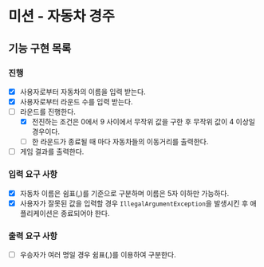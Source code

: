 # 미션 - 자동차 경주

## 기능 구현 목록

### 진행
- [X] 사용자로부터 자동차의 이름을 입력 받는다.
- [X] 사용자로부터 라운드 수를 입력 받는다.
- [ ] 라운드를 진행한다.
    - [X] 전진하는 조건은 0에서 9 사이에서 무작위 값을 구한 후 무작위 값이 4 이상일 경우이다.
    - [ ] 한 라운드가 종료될 때 마다 자동차들의 이동거리를 출력한다.
- [ ] 게임 결과를 출력한다.

### 입력 요구 사항
- [X] 자동차 이름은 쉼표(,)를 기준으로 구분하며 이름은 5자 이하만 가능하다.
- [X] 사용자가 잘못된 값을 입력할 경우 `IllegalArgumentException`을 발생시킨 후 애플리케이션은 종료되어야 한다.

### 출력 요구 사항
- [ ] 우승자가 여러 명일 경우 쉼표(,)를 이용하여 구분한다.

